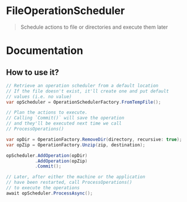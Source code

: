 # FileOperationScheduler

> Schedule actions to file or directories and execute them later

# Documentation

## How to use it?

```csharp
// Retrieve an operation scheduler from a default location
// If the file doesn't exist, it'll create one and put default
// values (i.e. no value)
var opScheduler = OperationSchedulerFactory.FromTempFile();

// Plan the actions to execute.
// Calling `Commit()` will save the operation
// and they'll be executed next time we call
// ProcessOperations()

var opDir = OperationFactory.RemoveDir(directory, recursive: true);
var opZip = OperationFactory.Unzip(zip, destination);

opScheduler.AddOperation(opDir)
           .AddOperation(opZip)
           .Commit();

// Later, after either the machine or the application 
// have been restarted, call ProcessOperations()
// to execute the operations
await opScheduler.ProcessAsync();
```